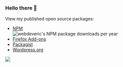 ### Hello there 👋

View my published open source packages:

- [NPM](https://www.npmjs.com/~webdeveric)  
  ![webdeveric's NPM package downloads per year](https://img.shields.io/npm-stat/dy/webdeveric?style=flat-square&logo=npm&labelColor=%23EFEFEF&color=%23EFEFEF&cacheSeconds=86400)
- [Firefox Add-ons](https://addons.mozilla.org/en-US/firefox/user/10216825/)
- [Packagist](https://packagist.org/users/webdeveric/packages/)
- [Wordpress.org](https://profiles.wordpress.org/webdeveric/#content-plugins)

<picture>
  <source
    srcset="https://github-readme-stats.vercel.app/api?username=webdeveric&count_private=true&show_icons=true&include_all_commits=true&theme=dark"
    media="(prefers-color-scheme: dark)"
  />
  <source
    srcset="https://github-readme-stats.vercel.app/api?username=webdeveric&count_private=true&show_icons=true&include_all_commits=true"
    media="(prefers-color-scheme: light), (prefers-color-scheme: no-preference)"
  />
  <img src="https://github-readme-stats.vercel.app/api?username=webdeveric&count_private=true&show_icons=true&include_all_commits=true" />
</picture>
